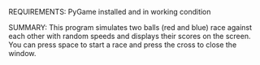 
REQUIREMENTS: 
PyGame installed and in working condition

SUMMARY:
This program simulates two balls (red and blue) race against each other with 
random speeds and displays their scores on the screen. You can press space 
to start a race and press the cross to close the window. 
